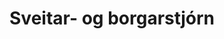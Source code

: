 ---
title: Sveitar- og borgarstjórn
layout: representatives
category: municipal
menu:
  current: folkid
  menus:
    - policies
    - folkid
    - about-pirates
  weight: 3
lang: is
---